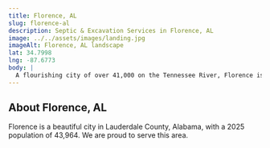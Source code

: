 ```yaml
---
title: Florence, AL
slug: florence-al
description: Septic & Excavation Services in Florence, AL
image: ../../assets/images/landing.jpg
imageAlt: Florence, AL landscape
lat: 34.7998
lng: -87.6773
body: |
  A flourishing city of over 41,000 on the Tennessee River, Florence is renowned for its rich musical heritage and architectural gems like the Frank Lloyd Wright Rosenbaum House. J.R. Outdoor Solutions supports development here with expert Excavation & Site Prep and efficient Land Clearing & Grading for new residential projects. We implement critical Drainage Solutions designed to protect property, especially important for sites near the river and in areas with challenging clay-rich soils that can affect foundations. Our top-tier Septic Installation and reliable Septic Repair & Replacement services are essential as the city expands. We also enhance the charm of local properties by creating stunning Outdoor Living Spaces, functional Concrete Patios & Walkways, and robust Retaining Walls that add beauty and utility to homes near McFarland Park and throughout the community.
---
```


## About Florence, AL
Florence is a beautiful city in Lauderdale County, Alabama, with a 2025 population of 43,964. We are proud to serve this area.
